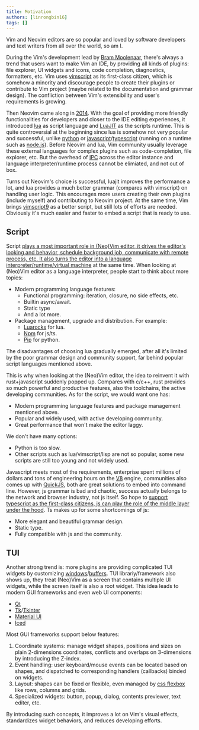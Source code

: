 ```yaml
---
title: Motivation
authors: [linrongbin16]
tags: []
---
```


Vim and Neovim editors are so popular and loved by software developers and text writers from all over the world, so am I.

During the Vim's development lead by [Bram Moolenaar](https://en.wikipedia.org/wiki/Bram_Moolenaar), there's always a trend that users want to make Vim an IDE, by providing all kinds of plugins: file explorer, UI widgets and icons, code completion, diagnostics, formatters, etc. Vim uses [vimscript](<https://en.wikipedia.org/wiki/Vim_(text_editor)#Vim_script>) as its first-class citizen, which is somehow a minority and discourage people to create their plugins or contribute to Vim project (maybe related to the documentation and grammar design). The confliction between Vim's extensibility and user's requirements is growing.

<!-- truncate -->

Then Neovim came along in [2014](<https://en.wikipedia.org/wiki/Vim_(text_editor)#Neovim>). With the goal of providing more friendly functionalities for developers and closer to the IDE editing experiences, it introduced [lua](https://www.lua.org/) as script language and [LuaJIT](https://luajit.org/) as the scripts runtime. This is quite controversial at the beginning since lua is somehow not very popular and successful, unlike [python](https://www.python.org/) or [javascript](https://en.wikipedia.org/wiki/JavaScript)/[typescript](https://www.typescriptlang.org/) (running on a runtime such as [node.js](https://nodejs.org/)). Before Neovim and lua, Vim community usually leverage these external languages for complex plugins such as code-completion, file explorer, etc. But the overhead of [IPC](https://en.wikipedia.org/wiki/Inter-process_communication) across the editor instance and language interpreter/runtime process cannot be elimiated, and not out of box.

Turns out Neovim's choice is successful, luajit improves the performance a lot, and lua provides a much better grammar (compares with vimscript) on handling user logic. This encourages more users creating their own plugins (include myself) and contributing to Neovim project. At the same time, Vim brings [vimscript9](https://www.vim.org/vim90.php) as a better script, but still lots of efforts are needed. Obviously it's much easier and faster to embed a script that is ready to use.

## Script

Script [plays a most important role in (Neo)Vim editor, it drives the editor's looking and behavior, schedule background job, communicate with remote process, etc. It also turns the editor into a language interpreter/runtime/virtual machine](https://github.com/rsvim/rfc/blob/873cf96ca2ea256c0694e9396816b2ded827d08a/2-JavascriptEngine.md?plain=1#L9) at the same time. When looking at (Neo)Vim editor as a language interpreter, people start to think about more topics:

- Modern programming language features:
  - Functional programming: iteration, closure, no side effects, etc.
  - Builtin async/await.
  - Static type
  - And a lot more.
- Package management, upgrade and distribution. For example:
  - [Luarocks](https://luarocks.org/) for lua.
  - [Npm](https://www.npmjs.com/) for js/ts.
  - [Pip](https://packaging.python.org/en/latest/tutorials/installing-packages/) for python.

The disadvantages of choosing lua gradually emerged, after all it's limited by the poor grammar design and community support, far behind popular script languages mentioned above.

This is why when looking at the (Neo)Vim editor, the idea to reinvent it with rust+javascript suddenly popped up. Compares with c/c++, rust provides so much powerful and productive features, also the toolchains, the active developing communities. As for the script, we would want one has:

- Modern programming language features and package management mentioned above.
- Popular and widely used, with active developing community.
- Great performance that won't make the editor laggy.

We don't have many options:

- Python is too slow.
- Other scripts such as lua/vimscript/lisp are not so popular, some new scripts are still too young and not widely used.

Javascript meets most of the requirements, enterprise spent millions of dollars and tons of engineering hours on the [V8](https://v8.dev/) engine, communities also comes up with [QuickJS](https://bellard.org/quickjs/), both are great solutions to embed into command line. However, js grammar is bad and chaotic, success actually belongs to the network and browser industry, not js itself. So hope to [support typescript as the first-class citizens, js can play the role of the middle layer under the hood](https://github.com/rsvim/rfc/blob/873cf96ca2ea256c0694e9396816b2ded827d08a/2-JavascriptEngine.md?plain=1#L25). Ts makes up for some shortcomings of js:

- More elegant and beautiful grammar design.
- Static type.
- Fully compatible with js and the community.

## TUI

Another strong trend is: more plugins are providing complicated TUI widgets by customizing [windows](https://vimhelp.org/windows.txt.html#windows)/[buffers](https://vimhelp.org/windows.txt.html#buffers). TUI librariy/framework also shows up, they treat (Neo)Vim as a screen that contains multiple UI widgets, while the screen itself is also a root widget. This idea leads to modern GUI frameworks and even web UI components:

- [Qt](https://www.qt.io/)
- [Tk](https://www.tcl.tk/)/[Tkinter](https://docs.python.org/3/library/tkinter.html)
- [Material UI](https://mui.com/material-ui/)
- [Iced](https://iced.rs/)

Most GUI frameworks support below features:

1. Coordinate systems: manage widget shapes, positions and sizes on plain 2-dimensions coordinates, conflicts and overlaps on 3-dimensions by introducing the Z-index.
2. Event handling: user keyboard/mouse events can be located based on shapes, and dispatched to corresponding handlers (callbacks) binded on widgets.
3. Layout: shapes can be fixed or flexible, even managed by [css flexbox](https://developer.mozilla.org/en-US/docs/Web/CSS/CSS_flexible_box_layout/Basic_concepts_of_flexbox) like rows, columns and grids.
4. Specialized widgets: button, popup, dialog, contents previewer, text editer, etc.

By introducing such concepts, it improves a lot on Vim's visual effects, standardizes widget behaviors, and reduces developing efforts.
